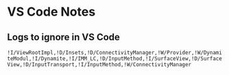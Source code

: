 # VS Code Notes

## Logs to ignore in VS Code

`!I/ViewRootImpl,!D/Insets,!D/ConnectivityManager,!W/Provider,!W/DynamiteModul,!I/Dynamite,!I/IMM_LC,!D/InputMethod,!I/SurfaceView,!D/SurfaceView,!D/InputTransport,!I/InputMethod,!W/ConnectivityManager`
